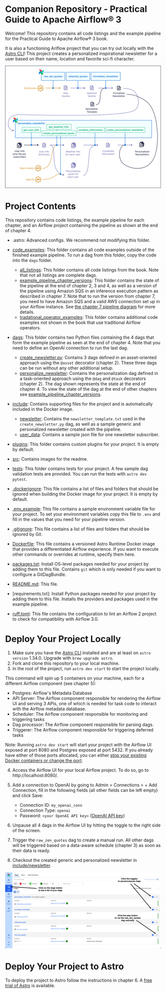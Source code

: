 Companion Repository - Practical Guide to Apache Airflow® 3 
============================================================

Welcome! This repository contains all code listings and the example pipeline for the Practical Guide to Apache Airflow® 3 book. 


It is also a functioning Ariflow project that you can try out locally with the [Astro CLI](https://www.astronomer.io/docs/astro/cli/install-cli)! This project creates a personalized inspirational newsletter for a user based on their name, location and favorite sci-fi character.

![The example pipeline as shown in the book in chapter 4](/src/pipeline.png) 

Project Contents
================

This repository contains code listings, the example pipeline for each chapter, and an Airflow project containing the pipeline as shown at the end of chapter 4.

- .astro: Advanced configs. We recommend not modifying this folder.

- [code_examples](/code_examples/): This folder contains all code examples outside of the finished example pipeline. To run a dag from this folder, copy the code into the `dags` folder.
    - [all_listings](/code_examples/all_listings/): This folder contains all code listings from the book. Note that not all listings are complete dags.
    - [example_pipeline_chapter_versions](/code_examples/example_pipeline_chapter_versions/): This folder contains the state of the pipeline at the end of chapter 2, 3 and 4, as well as a version of the pipeline using Amazon SQS in an inference execution pattern as described in chapter 7. Note that to run the version from chapter 7, you need to have Amazon SQS and a valid AWS connection set up in your Airflow instance. See [the chapter 7 pipeline diagram](/src/pipeline_diagram_chapter_7.png) for more details.
    - [tradational_operator_examples](/code_examples/tradational_operator_examples/): This folder contains additional code examples not shown in the book that use traditional Airflow operators.

- [dags](/dags/): This folder contains two Python files containing the 4 dags that form the example pipeline as seen at the end of chapter 4. Note that you need to define an OpenAI connection to run the last dag.   
    - [create_newsletter.py](/dags/create_newsletter.py): Contains 3 dags defined in an asset-oriented approach using the `@asset` decorator (chapter 2). These three dags can be run without any other additional setup.
    - [personalize_newsletter](/dags/personalize_newsletter.py): Contains the personalization dag defined in a task-oriented approach using the `@dag` and `@task` decorators (chapter 2). The dag shown represents the state at the end of chapter 4. To view the state of the dag at the end of other chapters see [example_pipeline_chapter_versions](/code_examples/example_pipeline_chapter_versions/).

- [include](/include/): Contains supporting files for the project and is automatically included in the Docker image.  
    - [newsletter](/include/newsletter/): Contains the `newsletter_template.txt` used in the `create_newsletter.py` dag, as well as a sample generic and personalized newsletter created with the pipeline.
    - [user_data](/include/user_data/): Contains a sample json file for one newsletter subscriber. 

- [plugins](/plugins/): This folder contains custom plugins for your project. It is empty by default.
- [src](/src/): Contains images for the readme.
- [tests](/tests/): This folder contains tests for your project. A few sample dag validation tests are provided. You can run the tests with `astro dev pytest`.
- [.dockerignore](/.dockerignore): This file contains a list of files and folders that should be ignored when building the Docker image for your project. It is empty by default.
- [.env_example](/.env_example): This file contains a sample environment variable file for your project. To set your environment variables copy this file to `.env` and fill in the values that you need for your pipeline version.
- [.gitignore](/.gitignore): This file contains a list of files and folders that should be ignored by Git. 
- [Dockerfile](/Dockerfile): This file contains a versioned Astro Runtime Docker image that provides a differentiated Airflow experience. If you want to execute other commands or overrides at runtime, specify them here.
- [packages.txt](/packages.txt): Install OS-level packages needed for your project by adding them to this file. Contains `git` which is only needed if you want to configure a GitDagBundle.
- [README.md](/README.md): This file.
- [requirements.txt]: Install Python packages needed for your project by adding them to this file. Installs the providers and packages used in the example pipeline.
- [ruff.toml](/ruff.toml): This file contains the configuration to lint an Airflow 2 project to check for compatibility with Airflow 3.0.

Deploy Your Project Locally
===========================

1. Make sure you have the [Astro CLI](https://www.astronomer.io/docs/astro/cli/install-cli) installed and are at least on `astro version` 1.34.0. Upgrade with `brew upgrade astro`.
2. Fork and clone this repository to your local machine.
3. In the root of the project, run `astro dev start` to start the project locally.

This command will spin up 5 containers on your machine, each for a different Airflow component (see chapter 5):

- Postgres: Airflow's Metadata Database
- API Server: The Airflow component responsible for rendering the Airflow UI and serving 3 APIs, one of which is needed for task code to interact with the Airflow metadata database.
- Scheduler: The Airflow component responsible for monitoring and triggering tasks
- Dag processor: The Airflow component responsible for parsing dags.
- Triggerer: The Airflow component responsible for triggering deferred tasks

Note: Running `astro dev start` will start your project with the Airflow UI exposed at port 8080 and Postgres exposed at port 5432. If you already have either of those ports allocated, you can either [stop your existing Docker containers or change the port](https://www.astronomer.io/docs/astro/cli/troubleshoot-locally#ports-are-not-available-for-my-local-airflow-webserver).

4. Access the Airflow UI for your local Airflow project. To do so, go to http://localhost:8080/. 
5. Add a connection to OpenAI by going to Admin > Connections > + Add Connection, fill in the following fields (all other fields can be left empty) and click Save:

    - Connection ID: `my_openai_conn`
    - Connection Type: `openai`
    - Password: `<your OpenAI API key>` ([OpenAI API key](https://platform.openai.com/docs/api-reference/authentication))

6. Unpause all 4 dags in the Airflow UI by hitting the toggle to the right side of the screen. 
7. Trigger the `raw_zen_quotes` dag to create a manual run. All other dags will be triggered based on a data-aware schedule (chapter 3) as soon as their data is ready. 
8. Checkout the created generic and personalized newsletter in [include/newsletter](include/newsletter/). 

![Dags overview showing the 4 dags](/src/dags_overview.png)

Deploy Your Project to Astro
=============================

To deploy the project to Astro follow the instructions in chapter 6. A [free trial of Astro](https://www.astronomer.io/trial-3) is available.
